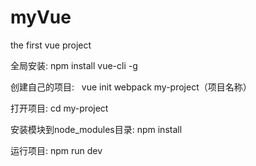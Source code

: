 # myVue
the first  vue project 

全局安装:  npm install  vue-cli -g 

创建自己的项目:   vue init webpack my-project（项目名称）

打开项目: cd my-project

安装模块到node_modules目录:  npm install 

运行项目: npm run dev
